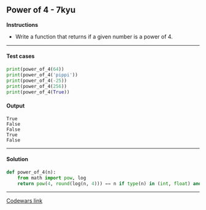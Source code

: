 ## Power of 4 - 7kyu

**Instructions**

- Write a function that returns if a given number is a power of 4.

---

#### Test cases

```python
print(power_of_4(64))
print(power_of_4('pippi'))
print(power_of_4(-25))
print(power_of_4(256))
print(power_of_4(True))
```

#### Output 
```
True
False
False
True
False
```

---

#### Solution

```python
def power_of_4(n):
    from math import pow, log
    return pow(4, round(log(n, 4))) == n if type(n) in (int, float) and n > 0 else False
```

---

[Codewars link](https://www.codewars.com/kata/544d114f84e41094a9000439)
